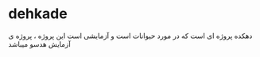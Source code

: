 # dehkade
دهکده پروژه ای است که در مورد حیوانات است و آزمایشی است
این پروژه ، پروژه ی آزمایش هدسو میباشد 
